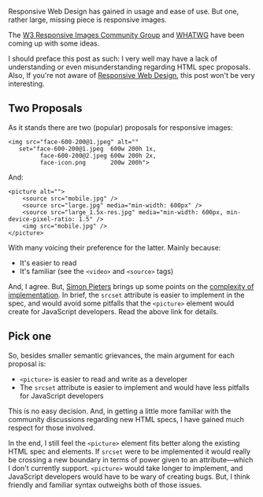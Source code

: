 <p class="big">Responsive Web Design has gained in usage and ease of use. But one, rather large, missing piece is responsive images.</p>

The [W3 Responsive Images Community Group](http://www.w3.org/community/respimg/) and [WHATWG](http://www.whatwg.org/) have been coming up with some ideas.

I should preface this post as such: I very well may have a lack of understanding or even misunderstanding regarding HTML spec proposals. Also, If you're not aware of [Responsive Web Design](http://www.alistapart.com/articles/responsive-web-design/), this post won't be very interesting.

## Two Proposals

As it stands there are two (popular) proposals for responsive images:

    <img src="face-600-200@1.jpeg" alt=""
       set="face-600-200@1.jpeg  600w 200h 1x,
             face-600-200@2.jpeg 600w 200h 2x,
             face-icon.png       200w 200h">

And:

    <picture alt="">
        <source src="mobile.jpg" />
        <source src="large.jpg" media="min-width: 600px" />
        <source src="large_1.5x-res.jpg" media="min-width: 600px, min-device-pixel-ratio: 1.5" />
        <img src="mobile.jpg" />
    </picture>

With many voicing their preference for the latter. Mainly because:

- It's easier to read
- It's familiar (see the `<video>` and `<source>` tags)

And, I agree. But, [Simon Pieters](https://twitter.com/#!/zcorpan) brings up some points on the [complexity of implementation](http://lists.whatwg.org/pipermail/whatwg-whatwg.org/2012-May/035784.html). In brief, the `srcset` attribute is easier to implement in the spec, and would  avoid some pitfalls that the `<picture>` element would create for JavaScript developers. Read the above link for details.

## Pick one

So, besides smaller semantic grievances, the main argument for each proposal is: 

- `<picture>` is easier to read and write as a developer
- The `srcset` attribute is easier to implement and would have less pitfalls for JavaScript developers

This is no easy decision. And, in getting a little more familiar with the community discussions regarding new HTML specs, I have gained much respect for those involved.

In the end, I still feel the `<picture>` element fits better along the existing HTML spec and elements. If `srcset` were to be implemented it would really be crossing a new boundary in terms of power given to an attribute&mdash;which I don't currently support. `<picture>` would take longer to implement, and JavaScript developers would have to be wary of creating bugs. But, I think friendly and familiar syntax outweighs both of those issues.